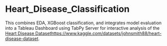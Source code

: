 # Heart_Disease_Classification

This combines EDA, XGBoost classification, and  integrates model evaluation into a Tableau Dashboard using TabPy Server for interactive analysis of the [Heart Disease Dataset](https://www.kaggle.com/datasets/johnsmith88/heart-disease-dataset)https://www.kaggle.com/datasets/johnsmith88/heart-disease-dataset.

